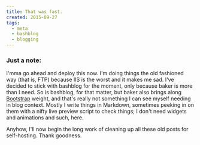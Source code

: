 ```yaml
---
title: That was fast.
created: 2015-09-27
tags:
  - meta
  - bashblog
  - blogging
---
```


### Just a note:

I'mma go ahead and deploy this now. I'm doing things the old fashioned way (that
is, FTP) because IIS is the worst and it makes me sad. I've decided to stick
with bashblog for the moment, only because baker is more than I need. So is
bashblog, for that matter, but baker also brings along
[Bootstrap](http://getbootstrap.com) weight, and that's really not something I
can see myself needing in blog context. Mostly I write things in Markdown,
sometimes peeking in on them with a nifty live preview script to check things; I
don't need widgets and animations and such, here.

Anyhow, I'll now begin the long work of cleaning up all these old posts for
self-hosting. Thank goodness.
